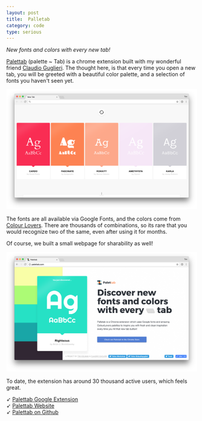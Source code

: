 ```yaml
---
layout: post
title:  Palletab
category: code
type: serious
---
```


*New fonts and colors with every new tab!*

[Palettab](http://palettab.com/) (palette ~ Tab) is a chrome extension built with my wonderful friend [Claudio Guglieri](http://www.guglieri.com/). The thought here, is that every time you open a new tab, you will be greeted with a beautiful color palette, and a selection of fonts you haven't seen yet.

![Palettab](/images/palettab-1.png)

The fonts are all available via Google Fonts, and the colors come from [Colour Lovers](http://www.colourlovers.com/). There are thousands of combinations, so its rare that you would recognize two of the same, even after using it for months.

Of course, we built a small webpage for sharability as well!

![Palettab](/images/palettab-2.png)

To date, the extension has around 30 thousand active users, which feels great.

➶ [Palettab Google Extension](https://chrome.google.com/webstore/detail/palettab/bidckpnndigbjhmojikkhmejkfkpgoih)<br>
➶ [Palettab Website](http://palettab.com/)<br>
➶ [Palettab on Github](https://github.com/tholman/palettab)
